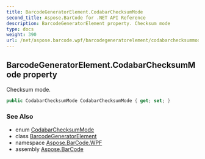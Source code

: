 ```yaml
---
title: BarcodeGeneratorElement.CodabarChecksumMode
second_title: Aspose.BarCode for .NET API Reference
description: BarcodeGeneratorElement property. Checksum mode
type: docs
weight: 390
url: /net/aspose.barcode.wpf/barcodegeneratorelement/codabarchecksummode/
---
```

## BarcodeGeneratorElement.CodabarChecksumMode property

Checksum mode.

```csharp
public CodabarChecksumMode CodabarChecksumMode { get; set; }
```

### See Also

* enum [CodabarChecksumMode](../../../aspose.barcode.generation/codabarchecksummode/)
* class [BarcodeGeneratorElement](../)
* namespace [Aspose.BarCode.WPF](../../../aspose.barcode.wpf/)
* assembly [Aspose.BarCode](../../../)


